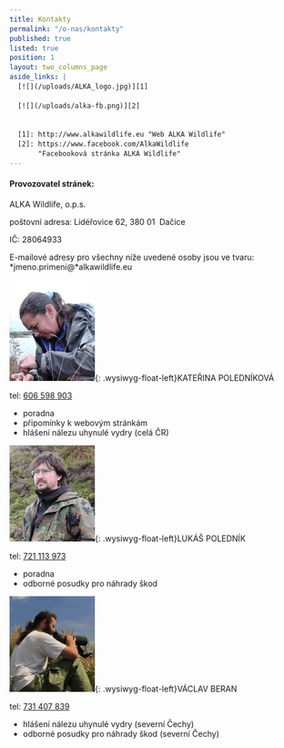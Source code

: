 ```yaml
---
title: Kontakty
permalink: "/o-nas/kontakty"
published: true
listed: true
position: 1
layout: two_columns_page
aside_links: |
  [![](/uploads/ALKA_logo.jpg)][1]

  [![](/uploads/alka-fb.png)][2]


  [1]: http://www.alkawildlife.eu "Web ALKA Wildlife"
  [2]: https://www.facebook.com/AlkaWildlife
       "Facebooková stránka ALKA Wildlife"
---
```

#### Provozovatel stránek:

ALKA Wildlife, o.p.s.

poštovní adresa: Lidéřovice 62, 380 01  Dačice

IČ: 28064933

E-mailové adresy pro všechny níže uvedené osoby jsou ve tvaru:
*jmeno.primeni@*alkawildlife.eu

![](/uploads/DSCN0960_150.JPG){: .wysiwyg-float-left}KATEŘINA
POLEDNÍKOVÁ

tel: [606 598 903](tel:+420-606-598-903)

* poradna
* připomínky k webovým stránkám
* hlášení nálezu uhynulé vydry (celá ČR)

<div class="clearfix"></div>

![](/uploads/DSCN1002_150.JPG){: .wysiwyg-float-left}LUKÁŠ POLEDNÍK

tel: [721 113 973](tel:+420-721-113-973)

* poradna
* odborné posudky pro náhrady škod

<div class="clearfix"></div>

![](/uploads/Vasek_01_150.jpg){: .wysiwyg-float-left}VÁCLAV BERAN

tel: [731 407 839](tel:+420-731-407-839)

* hlášení nálezu uhynulé vydry (severní Čechy)
* odborné posudky pro náhrady škod (severní Čechy)
